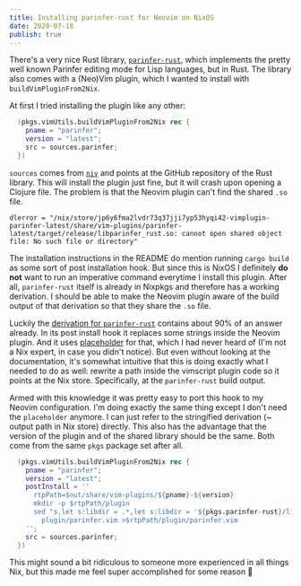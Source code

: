 ```yaml
---
title: Installing parinfer-rust for Neovim on NixOS
date: 2020-07-18
publish: true
---
```


There's a very nice Rust library, [`parinfer-rust`](https://github.com/eraserhd/parinfer-rust), which implements the pretty well known Parinfer editing mode for Lisp languages, but in Rust. The library also comes with a (Neo)Vim plugin, which I wanted to install with `buildVimPluginFrom2Nix`.

At first I tried installing the plugin like any other:

```nix
  (pkgs.vimUtils.buildVimPluginFrom2Nix rec {
    pname = "parinfer";
    version = "latest";
    src = sources.parinfer;
  })
```

`sources` comes from [`niv`](https://github.com/nmattia/niv) and points at the GitHub repository of the Rust library. This will install the plugin just fine, but it will crash upon opening a Clojure file. The problem is that the Neovim plugin can't find the shared `.so` file.

```text
dlerror = "/nix/store/jp6y6fma2lvdr73q37jji7yp53hyqi42-vimplugin-parinfer-latest/share/vim-plugins/parinfer-latest/target/release/libparinfer_rust.so: cannot open shared object file: No such file or directory"
```

The installation instructions in the README do mention running `cargo build` as some sort of post installation hook. But since this is NixOS I definitely **do not** want to run an imperative command everytime I install this plugin. After all, `parinfer-rust` itself is already in Nixpkgs and therefore has a working derivation. I should be able to make the Neovim plugin aware of the build output of that derivation so that they share the `.so` file.

Luckily the [derivation for `parinfer-rust`](https://github.com/NixOS/nixpkgs/blob/master/pkgs/development/tools/parinfer-rust/default.nix) contains about 90% of an answer already. In its post install hook it replaces some strings inside the Neovim plugin. And it uses [placeholder](https://nixos.org/nix/manual/#ssec-builtins) for that, which I had never heard of (I'm not a Nix expert, in case you didn't notice). But even without looking at the documentation, it's somewhat intuitive that this is doing exactly what I needed to do as well: rewrite a path inside the vimscript plugin code so it points at the Nix store. Specifically, at the `parinfer-rust` build output.

Armed with this knowledge it was pretty easy to port this hook to my Neovim configuration. I'm doing exactly the same thing except I don't need the `placeholder` anymore. I can just refer to the stringified derivation (~ output path in Nix store) directly. This also has the advantage that the version of the plugin and of the shared library should be the same. Both come from the same `pkgs` package set after all.

```nix
  (pkgs.vimUtils.buildVimPluginFrom2Nix rec {
    pname = "parinfer";
    version = "latest";
    postInstall = ''
      rtpPath=$out/share/vim-plugins/${pname}-${version}
      mkdir -p $rtpPath/plugin
      sed "s,let s:libdir = .*,let s:libdir = '${pkgs.parinfer-rust}/lib'," \
        plugin/parinfer.vim >$rtpPath/plugin/parinfer.vim
    '';
    src = sources.parinfer;
  })
```

This might sound a bit ridiculous to someone more experienced in all things Nix, but this made me feel super accomplished for some reason 🚀

